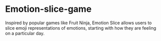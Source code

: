 # Emotion-slice-game
 Inspired by popular games like Fruit Ninja, Emotion Slice allows users to slice emoji representations of emotions, starting with how they are feeling on a particular day. 
